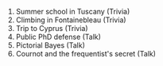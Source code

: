 1. Summer school in Tuscany (Trivia)
1. Climbing in Fontainebleau (Trivia)
1. Trip to Cyprus (Trivia)
1. Public PhD defense (Talk)
1. Pictorial Bayes (Talk)
1. Cournot and the frequentist's secret (Talk)